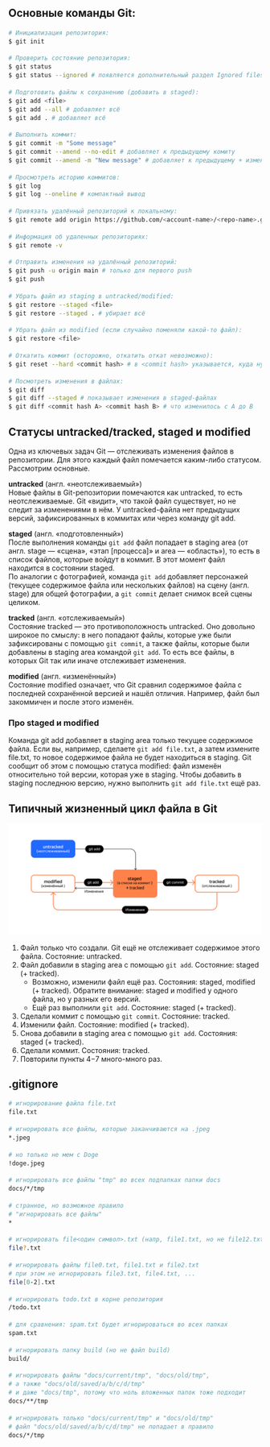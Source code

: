 ## Основные команды Git:
```bash
# Инициализация репозитория:
$ git init

# Проверить состояние репозитория:
$ git status
$ git status --ignored # появляется дополнительный раздел Ignored files

# Подготовить файлы к сохранению (добавить в staged):
$ git add <file>
$ git add --all # добавляет всё
$ git add . # добавляет всё

# Выполнить коммит:
$ git commit -m "Some message"
$ git commit --amend --no-edit # добавляет к предыдущему комиту
$ git commit --amend -m "New message" # добавляет к предыдущему + изменяет сообщение

# Просмотреть историю коммитов:
$ git log
$ git log --oneline # компактный вывод

# Привязать удалённый репозиторий к локальному:
$ git remote add origin https://github.com/<account-name>/<repo-name>.git 

# Информация об удаленных репозиториях:
$ git remote -v 

# Отправить изменения на удалённый репозиторий:
$ git push -u origin main # только для первого push
$ git push

# Убрать файл из staging в untracked/modified:
$ git restore --staged <file>
$ git restore --staged . # убирает всё

# Убрать файл из modified (если случайно поменяли какой-то файл):
$ git restore <file>

# Откатить коммит (осторожно, откатить откат невозможно): 
$ git reset --hard <commit hash> # в <commit hash> указывается, куда нужно откатить

# Посмотреть изменения в файлах:
$ git diff
$ git diff --staged # показывает изменения в staged-файлах
$ git diff <commit hash A> <commit hash B> # что изменилось с A до B
```

## Статусы untracked/tracked, staged и modified
Одна из ключевых задач Git — отслеживать изменения файлов в репозитории. Для этого каждый файл помечается каким-либо статусом. Рассмотрим основные.

**untracked** (англ. «неотслеживаемый»)\
Новые файлы в Git-репозитории помечаются как untracked, то есть неотслеживаемые. Git «видит», что такой файл существует, но не следит за изменениями в нём. У untracked-файла нет предыдущих версий, зафиксированных в коммитах или через команду git add.

**staged** (англ. «подготовленный»)\
После выполнения команды ```git add``` файл попадает в staging area (от англ. stage — «сцена», «этап [процесса]» и area — «область»), то есть в список файлов, которые войдут в коммит. В этот момент файл находится в состоянии staged.\
По аналогии с фотографией, команда ```git add``` добавляет персонажей (текущее содержимое файла или нескольких файлов) на сцену (англ. stage) для общей фотографии, а ```git commit``` делает снимок всей сцены целиком.

**tracked** (англ. «отслеживаемый»)\
Состояние tracked — это противоположность untracked. Оно довольно широкое по смыслу: в него попадают файлы, которые уже были зафиксированы с помощью ```git commit```, а также файлы, которые были добавлены в staging area командой ```git add```. То есть все файлы, в которых Git так или иначе отслеживает изменения.

**modified** (англ. «изменённый»)\
Состояние modified означает, что Git сравнил содержимое файла с последней сохранённой версией и нашёл отличия. Например, файл был закоммичен и после этого изменён.

### Про staged и modified
Команда git add добавляет в staging area только текущее содержимое файла. Если вы, например, сделаете ```git add file.txt```, а затем измените file.txt, то новое содержимое файла не будет находиться в staging.
Git сообщит об этом с помощью статуса modified: файл изменён относительно той версии, которая уже в staging. Чтобы добавить в staging последнюю версию, нужно выполнить ```git add file.txt``` ещё раз.

## Типичный жизненный цикл файла в Git

![Типичный жизненный цикл файла в Git](lifecycle.png)

1. Файл только что создали. Git ещё не отслеживает содержимое этого файла. Состояние: untracked.
1. Файл добавили в staging area с помощью ```git add```. Состояние: staged (+ tracked).
   * Возможно, изменили файл ещё раз. Состояния: staged, modified (+ tracked).
   Обратите внимание: staged и modified у одного файла, но у разных его версий.
   * Ещё раз выполнили ```git add```. Состояние: staged (+ tracked).
1. Сделали коммит с помощью ```git commit```. Состояние: tracked.
1. Изменили файл. Состояние: modified (+ tracked).
1. Снова добавили в staging area с помощью ```git add```. Состояния: staged (+ tracked).
1. Сделали коммит. Состояния: tracked.
1. Повторили пункты 4−7 много-много раз.


## .gitignore

```bash
# игнорирование файла file.txt
file.txt 

# игнорировать все файлы, которые заканчиваются на .jpeg
*.jpeg

# но только не мем с Doge
!doge.jpeg 

# игнорировать все файлы "tmp" во всех подпапках папки docs
docs/*/tmp

# странное, но возможное правило
# "игнорировать все файлы"
* 

# игнорировать file<один символ>.txt (напр, file1.txt, но не file12.txt) 
file?.txt 

# игнорировать файлы file0.txt, file1.txt и file2.txt
# при этом не игнорировать file3.txt, file4.txt, ...
file[0-2].txt 

# игнорировать todo.txt в корне репозитория
/todo.txt

# для сравнения: spam.txt будет игнорироваться во всех папках
spam.txt 

# игнорировать папку build (но не файл build)
build/

# игнорировать файлы "docs/current/tmp", "docs/old/tmp",
# а также "docs/old/saved/a/b/c/d/tmp"
# и даже "docs/tmp", потому что ноль вложенных папок тоже подходит
docs/**/tmp

# игнорировать только "docs/current/tmp" и "docs/old/tmp"
# файл "docs/old/saved/a/b/c/d/tmp" не попадает в правило
docs/*/tmp 
```